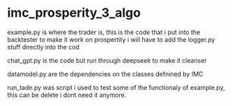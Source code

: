 # imc_prosperity_3_algo

example.py is where the trader is, this is the code that i put into the backtester
to make it work on prospertity i will have to add the logger.py stuff directly into the cod

chat_gpt.py is the code but run through deepseek to make it cleanser

datamodel.py are the dependencies on the classes defnined by IMC

run_tade.py was script i used to test some of the functionaly of example.py, this can be delete i dont need it anymore.